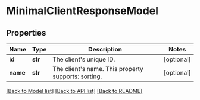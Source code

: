 # MinimalClientResponseModel

## Properties
Name | Type | Description | Notes
------------ | ------------- | ------------- | -------------
**id** | **str** | The client&#x27;s unique ID. | [optional] 
**name** | **str** | The client&#x27;s name. This property supports: sorting. | [optional] 

[[Back to Model list]](../README.md#documentation-for-models) [[Back to API list]](../README.md#documentation-for-api-endpoints) [[Back to README]](../README.md)

